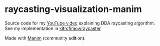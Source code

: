 # raycasting-visualization-manim

Source code for my [YouTube video](https://youtu.be/IDmWuSrEkow) explaining DDA raycasting algorithm. See my implementation in [kitrofimov/raycaster](https://github.com/kitrofimov/raycaster)

Made with [Manim](https://www.manim.community/) (community edition).

